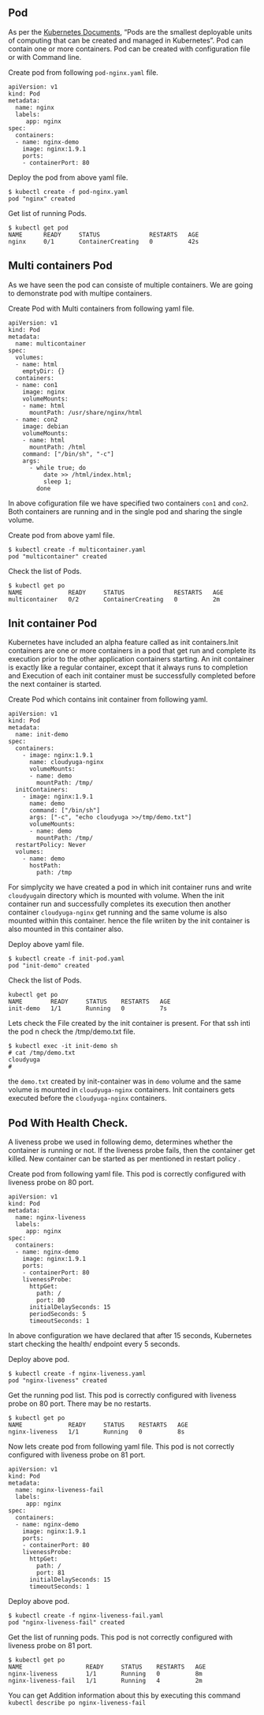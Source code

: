 ## Pod
As per the [Kubernetes Documents](https://kubernetes.io/docs/concepts/workloads/pods/pod/), “Pods are the smallest deployable units of computing that can be created and managed in Kubernetes”. Pod can contain one or more containers. Pod can be created with configuration file or with Command line.

Create pod from following `pod-nginx.yaml` file.
```
apiVersion: v1
kind: Pod
metadata:
  name: nginx
  labels:
     app: nginx
spec:
  containers:
  - name: nginx-demo
    image: nginx:1.9.1
    ports:
    - containerPort: 80
```
Deploy the pod from above yaml file.
```
$ kubectl create -f pod-nginx.yaml
pod "nginx" created
```
 Get list of running Pods.
```
$ kubectl get pod
NAME      READY     STATUS              RESTARTS   AGE
nginx     0/1       ContainerCreating   0          42s
```

## Multi containers  Pod
As we have seen the pod can consiste of multiple containers. We are going to demonstrate pod with multipe containers.

Create Pod with Multi containers from following yaml file.
```
apiVersion: v1
kind: Pod
metadata:
  name: multicontainer
spec:
  volumes:
  - name: html
    emptyDir: {}
  containers:
  - name: con1
    image: nginx
    volumeMounts:
    - name: html
      mountPath: /usr/share/nginx/html
  - name: con2
    image: debian
    volumeMounts:
    - name: html
      mountPath: /html
    command: ["/bin/sh", "-c"]
    args:
      - while true; do
          date >> /html/index.html;
          sleep 1;
        done
```
In above cofiguration file we have specified two containers `con1` and `con2`. Both containers are running and in the single pod and sharing the single volume.

Create pod from above yaml file.
```
$ kubectl create -f multicontainer.yaml
pod "multicontainer" created
```
Check the list of Pods.
```
$ kubectl get po
NAME             READY     STATUS              RESTARTS   AGE
multicontainer   0/2       ContainerCreating   0          2m
```

## Init container Pod

Kubernetes have included an alpha feature called as init containers.Init containers are one or more containers in a pod that get run and complete its execution prior to the other application containers starting. An init container is exactly like a regular container, except that it always runs to completion and Execution of each init container must be  successfully completed before the next container is started.

Create Pod which contains init container from following yaml.
```
apiVersion: v1
kind: Pod
metadata:
  name: init-demo
spec:
  containers:
    - image: nginx:1.9.1
      name: cloudyuga-nginx
      volumeMounts:
      - name: demo
        mountPath: /tmp/
  initContainers:
    - image: nginx:1.9.1
      name: demo
      command: ["/bin/sh"]
      args: ["-c", "echo cloudyuga >>/tmp/demo.txt"]
      volumeMounts:
      - name: demo
        mountPath: /tmp/
  restartPolicy: Never
  volumes:
    - name: demo
      hostPath:
        path: /tmp

```
For simplycity we have created a pod in which init container runs and write `cloudyuga`in directory which is mounted with volume.
When the init container run and successfully completes its execution then another container `cloudyuga-nginx` get running and the same volume is also mounted within this container. hence the file wriiten by the init container is also mounted in this container also.

Deploy above yaml file.
```
$ kubectl create -f init-pod.yaml
pod "init-demo" created
```
Check the list of Pods.
```
kubectl get po
NAME        READY     STATUS    RESTARTS   AGE
init-demo   1/1       Running   0          7s
```
Lets check the File created by the init container is present. For that ssh inti the pod n check the /tmp/demo.txt file.
```
$ kubectl exec -it init-demo sh
# cat /tmp/demo.txt
cloudyuga
#
```
the `demo.txt` created by init-container was in `demo` volume and the same volume is mounted in `cloudyuga-nginx` containers.
Init containers gets executed before the `cloudyuga-nginx` containers.

## Pod With Health Check.
A liveness probe we used in following demo, determines whether the container is running or not. If the liveness probe fails, then the container get killed. New container can be started as per mentioned in restart policy .

Create pod from following yaml file. This pod is correctly configured with liveness probe on 80 port.
```
apiVersion: v1
kind: Pod
metadata:
  name: nginx-liveness
  labels:
     app: nginx
spec:
  containers:
  - name: nginx-demo
    image: nginx:1.9.1
    ports:
    - containerPort: 80
    livenessProbe:
      httpGet:
        path: /
        port: 80
      initialDelaySeconds: 15
      periodSeconds: 5
      timeoutSeconds: 1
```
In above configuration we have declared that after 15 seconds,  Kubernetes start checking the health/ endpoint every 5 seconds.

Deploy above pod.
```
$ kubectl create -f nginx-liveness.yaml
pod "nginx-liveness" created
```
Get the running pod list. This pod is correctly configured with liveness probe on 80 port. There may be no restarts.
```
$ kubectl get po
NAME             READY     STATUS    RESTARTS   AGE
nginx-liveness   1/1       Running   0          8s
```

Now lets create pod from following yaml file. This pod is not correctly configured with liveness probe on 81 port.
```
apiVersion: v1
kind: Pod
metadata:
  name: nginx-liveness-fail
  labels:
     app: nginx
spec:
  containers:
  - name: nginx-demo
    image: nginx:1.9.1
    ports:
    - containerPort: 80
    livenessProbe:
      httpGet:
        path: /
        port: 81
      initialDelaySeconds: 15
      timeoutSeconds: 1
```
Deploy above pod.
```
$ kubectl create -f nginx-liveness-fail.yaml
pod "nginx-liveness-fail" created
```
Get the list of running pods. This pod is not correctly configured with liveness probe on 81 port.
```
$ kubectl get po
NAME                  READY     STATUS    RESTARTS   AGE
nginx-liveness        1/1       Running   0          8m
nginx-liveness-fail   1/1       Running   4          2m

```
You can get Addition information about this by executing this command `kubectl describe po nginx-liveness-fail`
